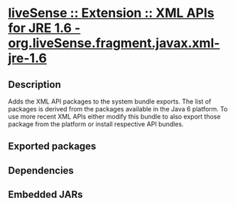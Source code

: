 # [liveSense :: Extension :: XML APIs for JRE 1.6 - org.liveSense.fragment.javax.xml-jre-1.6](http://github.com/liveSense/org.liveSense.fragment.javax.xml-jre-1.6)
## Description
Adds the XML API packages to the system bundle exports. The list of packages is derived from the packages available in the Java 6 platform. To use more recent XML APIs either modify this bundle to also export those package from the platform or install respective API bundles.
## Exported packages
## Dependencies
## Embedded JARs
